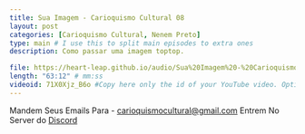 ```yaml
---
title: Sua Imagem - Carioquismo Cultural 08
layout: post
categories: [Carioquismo Cultural, Nenem Preto]
type: main # I use this to split main episodes to extra ones
description: Como passar uma imagem toptop.

file: https://heart-leap.github.io/audio/Sua%20Imagem%20-%20Carioquismo%20Cultural%2008-71X0Xjz_B6o.webm #Link to your .mp3 file
length: "63:12" # mm:ss
videoid: 71X0Xjz_B6o #Copy here only the id of your YouTube video. Optional
---
```


Mandem Seus Emails Para - carioquismocultural@gmail.com
Entrem No Server do [Discord](https://discord.gg/PNJtkFmMap)